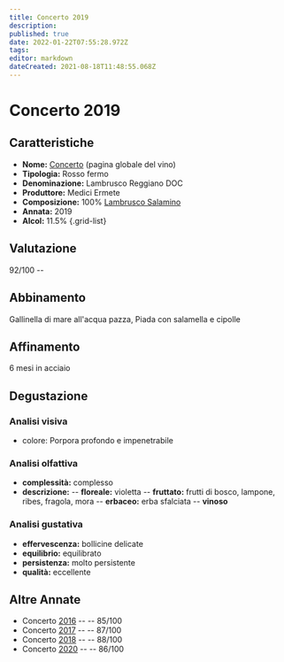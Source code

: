 ```yaml
---
title: Concerto 2019
description: 
published: true
date: 2022-01-22T07:55:28.972Z
tags: 
editor: markdown
dateCreated: 2021-08-18T11:48:55.068Z
---
```


<div class="annata">
  
# Concerto 2019

## Caratteristiche
- **Nome:** <span class="nome">[Concerto](/vini/Italia/Emilia/Medici-Ermete/Concerto/scheda-globale)</span> (pagina globale del vino) 
- **Tipologia:** Rosso fermo
- **Denominazione:** <span class="denominazione">Lambrusco Reggiano DOC</span> 
- **Produttore:** <span class="cantina">Medici Ermete</span> 
- **Composizione:** <span class="vitigno">100% [Lambrusco Salamino](/vitigni/Italia/bacca-nera/lambrusco-salamino)</span>
- **Annata:** <span class="annocorrente">2019</span>
- **Alcol:** 11.5%
{.grid-list}

## Valutazione

<span class="punteggio">92/100</span> -- <span class="valutazione"><span class="star-5"></span></span>

## Abbinamento
Gallinella di mare all'acqua pazza, Piada con salamella e cipolle

## Affinamento
6 mesi in acciaio 

## Degustazione

### Analisi visiva
- colore: Porpora profondo e impenetrabile

### Analisi olfattiva
<div class="vini vini-2019" id="concerto"></div>
<div class="olfattiva-testo">

- **complessità:**  <span id="complessitaVino">complesso</span>
- **descrizione:** 
  -- **<span class="florealeInput">floreale</span>:** violetta
  -- **<span class="fruttatoInput">fruttato</span>:** frutti di bosco, lampone, ribes, fragola, mora
  -- **<span class="vegetaleInput">erbaceo</span>:** erba sfalciata
  -- **<span class="vinosoInput">vinoso</span>**

</div>
  
### Analisi gustativa
- **effervescenza:** bollicine delicate
- **equilibrio:** equilibrato
- **persistenza:** molto persistente
- **qualità:** eccellente

## Altre Annate
- Concerto [2016](/vini/Italia/Emilia/Medici-Ermete/Concerto/2016) -- <span class="star-3"></span> -- 85/100
- Concerto [2017](/vini/Italia/Emilia/Medici-Ermete/Concerto/2017) -- <span class="star-3"></span> -- 87/100
- Concerto [2018](/vini/Italia/Emilia/Medici-Ermete/Concerto/2018) -- <span class="star-3"></span> -- 88/100
- Concerto [2020](/vini/Italia/Emilia/Medici-Ermete/Concerto/2020) -- <span class="star-3"></span> -- 86/100

</div>